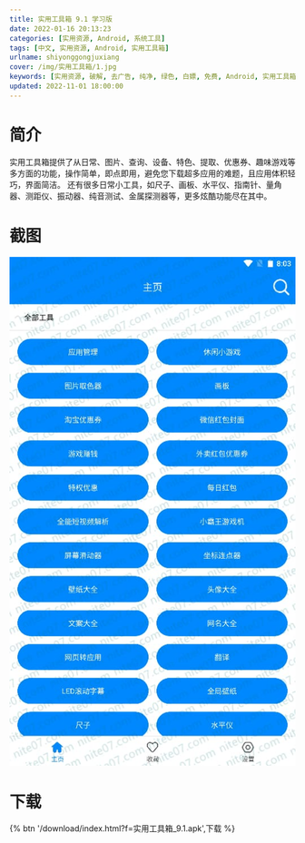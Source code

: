 ```yaml
---
title: 实用工具箱 9.1 学习版
date: 2022-01-16 20:13:23
categories: [实用资源, Android, 系统工具]
tags: [中文, 实用资源, Android, 实用工具箱]
urlname: shiyonggongjuxiang
cover: /img/实用工具箱/1.jpg
keywords: [实用资源, 破解, 去广告, 纯净, 绿色, 白嫖, 免费, Android, 实用工具箱]
updated: 2022-11-01 18:00:00
---
```


# 简介

实用工具箱提供了从日常、图片、查询、设备、特色、提取、优惠券、趣味游戏等多方面的功能，操作简单，即点即用，避免您下载超多应用的难题，且应用体积轻巧，界面简洁。 还有很多日常小工具，如尺子、画板、水平仪、指南针、量角器、测距仪、振动器、纯音测试、金属探测器等，更多炫酷功能尽在其中。

# 截图

![](/img/实用工具箱/2.jpg)

# 下载

{% btn '/download/index.html?f=实用工具箱_9.1.apk',下载 %}
